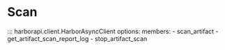 # Scan

::: harborapi.client.HarborAsyncClient
    options:
        members:
        - scan_artifact
        - get_artifact_scan_report_log
        - stop_artifact_scan
